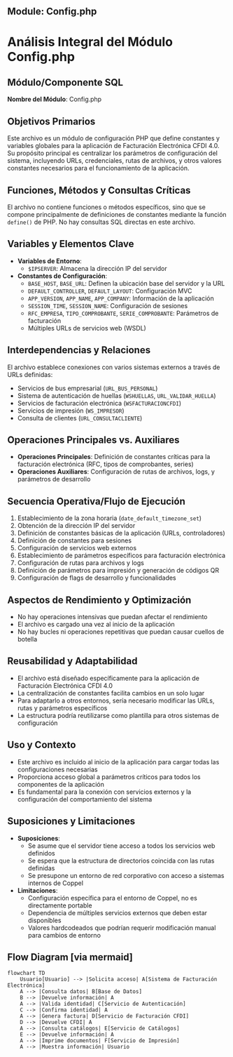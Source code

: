 ## Module: Config.php

# Análisis Integral del Módulo Config.php

## Módulo/Componente SQL
**Nombre del Módulo**: Config.php

## Objetivos Primarios
Este archivo es un módulo de configuración PHP que define constantes y variables globales para la aplicación de Facturación Electrónica CFDI 4.0. Su propósito principal es centralizar los parámetros de configuración del sistema, incluyendo URLs, credenciales, rutas de archivos, y otros valores constantes necesarios para el funcionamiento de la aplicación.

## Funciones, Métodos y Consultas Críticas
El archivo no contiene funciones o métodos específicos, sino que se compone principalmente de definiciones de constantes mediante la función `define()` de PHP. No hay consultas SQL directas en este archivo.

## Variables y Elementos Clave
- **Variables de Entorno**:
  - `$IPSERVER`: Almacena la dirección IP del servidor
- **Constantes de Configuración**:
  - `BASE_HOST`, `BASE_URL`: Definen la ubicación base del servidor y la URL
  - `DEFAULT_CONTROLLER`, `DEFAULT_LAYOUT`: Configuración MVC
  - `APP_VERSION`, `APP_NAME`, `APP_COMPANY`: Información de la aplicación
  - `SESSION_TIME`, `SESSION_NAME`: Configuración de sesiones
  - `RFC_EMPRESA`, `TIPO_COMPROBANTE`, `SERIE_COMPROBANTE`: Parámetros de facturación
  - Múltiples URLs de servicios web (WSDL)

## Interdependencias y Relaciones
El archivo establece conexiones con varios sistemas externos a través de URLs definidas:
- Servicios de bus empresarial (`URL_BUS_PERSONAL`)
- Sistema de autenticación de huellas (`WSHUELLAS`, `URL_VALIDAR_HUELLA`)
- Servicios de facturación electrónica (`WSFACTURACIONCFDI`)
- Servicios de impresión (`WS_IMPRESOR`)
- Consulta de clientes (`URL_CONSULTACLIENTE`)

## Operaciones Principales vs. Auxiliares
- **Operaciones Principales**: Definición de constantes críticas para la facturación electrónica (RFC, tipos de comprobantes, series)
- **Operaciones Auxiliares**: Configuración de rutas de archivos, logs, y parámetros de desarrollo

## Secuencia Operativa/Flujo de Ejecución
1. Establecimiento de la zona horaria (`date_default_timezone_set`)
2. Obtención de la dirección IP del servidor
3. Definición de constantes básicas de la aplicación (URLs, controladores)
4. Definición de constantes para sesiones
5. Configuración de servicios web externos
6. Establecimiento de parámetros específicos para facturación electrónica
7. Configuración de rutas para archivos y logs
8. Definición de parámetros para impresión y generación de códigos QR
9. Configuración de flags de desarrollo y funcionalidades

## Aspectos de Rendimiento y Optimización
- No hay operaciones intensivas que puedan afectar el rendimiento
- El archivo es cargado una vez al inicio de la aplicación
- No hay bucles ni operaciones repetitivas que puedan causar cuellos de botella

## Reusabilidad y Adaptabilidad
- El archivo está diseñado específicamente para la aplicación de Facturación Electrónica CFDI 4.0
- La centralización de constantes facilita cambios en un solo lugar
- Para adaptarlo a otros entornos, sería necesario modificar las URLs, rutas y parámetros específicos
- La estructura podría reutilizarse como plantilla para otros sistemas de configuración

## Uso y Contexto
- Este archivo es incluido al inicio de la aplicación para cargar todas las configuraciones necesarias
- Proporciona acceso global a parámetros críticos para todos los componentes de la aplicación
- Es fundamental para la conexión con servicios externos y la configuración del comportamiento del sistema

## Suposiciones y Limitaciones
- **Suposiciones**:
  - Se asume que el servidor tiene acceso a todos los servicios web definidos
  - Se espera que la estructura de directorios coincida con las rutas definidas
  - Se presupone un entorno de red corporativo con acceso a sistemas internos de Coppel
- **Limitaciones**:
  - Configuración específica para el entorno de Coppel, no es directamente portable
  - Dependencia de múltiples servicios externos que deben estar disponibles
  - Valores hardcodeados que podrían requerir modificación manual para cambios de entorno
## Flow Diagram [via mermaid]
```mermaid
flowchart TD
    Usuario[Usuario] --> |Solicita acceso| A[Sistema de Facturación Electrónica]
    A --> |Consulta datos| B[Base de Datos]
    B --> |Devuelve información| A
    A --> |Valida identidad| C[Servicio de Autenticación]
    C --> |Confirma identidad| A
    A --> |Genera factura| D[Servicio de Facturación CFDI]
    D --> |Devuelve CFDI| A
    A --> |Consulta catálogos| E[Servicio de Catálogos]
    E --> |Devuelve información| A
    A --> |Imprime documentos| F[Servicio de Impresión]
    A --> |Muestra información| Usuario
```
